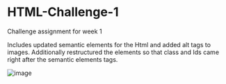 # HTML-Challenge-1
Challenge assignment for week 1

Includes updated semantic elements for the Html and added alt tags to images.
Additionally restructured the elements so that class and Ids came right after the semantic elements tags. 

![image](https://user-images.githubusercontent.com/108310217/182724522-097df18d-18ed-4900-9c9c-d6c7cc4824e2.png)

